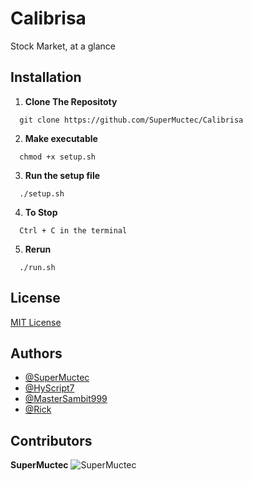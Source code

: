 
# Calibrisa

Stock Market, at a glance


## Installation

1. **Clone The Repositoty**

```shell
  git clone https://github.com/SuperMuctec/Calibrisa
```

2. **Make executable**

```shell
  chmod +x setup.sh
```

3. **Run the setup file**

```shell
  ./setup.sh
```

4. **To Stop**
```
  Ctrl + C in the terminal
```

5. **Rerun**
```
  ./run.sh
```
## License

[MIT License](https://github.com/SuperMuctec/Calibrisa/blob/main/LICENSE)


## Authors

- [@SuperMuctec](https://www.github.com/SuperMuctec)
- [@HyScript7](https://www.github.com/Hyscript7)
- [@MasterSambit999](https://github.com/MasterSambit999)
- [@Rick](https://github.com/rickchiron)


## Contributors

**SuperMuctec**
![SuperMuctec](https://github.com/Supermuctec.png) 
